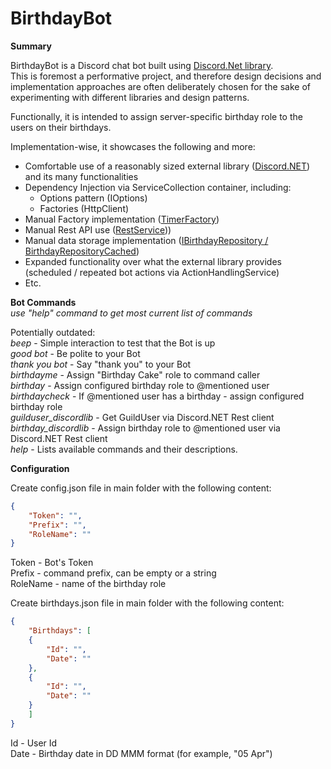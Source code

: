 # BirthdayBot  
  
**Summary**  
  
BirthdayBot is a Discord chat bot built using [Discord.Net library](https://github.com/discord-net/Discord.Net).  
This is foremost a performative project, and therefore design decisions and implementation approaches are often deliberately chosen for the sake of experimenting with different libraries and design patterns.    
  
Functionally, it is intended to assign server-specific birthday role to the users on their birthdays.  
  
Implementation-wise, it showcases the following and more:  
- Comfortable use of a reasonably sized external library ([Discord.NET](https://github.com/discord-net/Discord.Net)) and its many functionalities  
- Dependency Injection via ServiceCollection container, including:   
  - Options pattern (IOptions)  
  - Factories (HttpClient)  
- Manual Factory implementation ([TimerFactory](../blob/master/Services/TimerFactory.cs))  
- Manual Rest API use ([RestService](../blob/master/Services/RestService.cs)))  
- Manual data storage implementation ([IBirthdayRepository / BirthdayRepositoryCached](../tree/master/Data))  
- Expanded functionality over what the external library provides (scheduled / repeated bot actions via ActionHandlingService)  
- Etc.  
  
**Bot Commands**  
*use "help" command to get most current list of commands*  
  
Potentially outdated:  
*beep* - Simple interaction to test that the Bot is up  
*good bot* - Be polite to your Bot  
*thank you bot* - Say "thank you" to your Bot  
*birthdayme* - Assign "Birthday Cake" role to command caller  
*birthday* - Assign configured birthday role to @mentioned user  
*birthdaycheck* - If @mentioned user has a birthday - assign configured birthday role  
*guilduser_discordlib* - Get GuildUser via Discord.NET Rest client  
*birthday_discordlib* - Assign birthday role to @mentioned user via Discord.NET Rest client  
*help* - Lists available commands and their descriptions.  
   
**Configuration**  
  
Create config.json file in main folder with the following content:  
```json  
{  
    "Token": "",  
    "Prefix": "",  
    "RoleName": ""  
}  
```  
  
Token - Bot's Token  
Prefix - command prefix, can be empty or a string  
RoleName - name of the birthday role  
  
Create birthdays.json file in main folder with the following content:  
```json  
{  
    "Birthdays": [  
    {  
        "Id": "",  
        "Date": ""  
    },  
    {  
        "Id": "",  
        "Date": ""  
    }  
    ]  
}  
```  
  
Id - User Id  
Date - Birthday date in DD MMM format (for example, "05 Apr")  